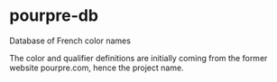 # pourpre-db
Database of French color names

The color and qualifier definitions are initially coming from the former website pourpre.com, hence the project name.